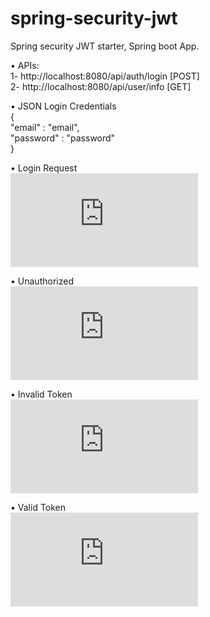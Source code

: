 # spring-security-jwt 
Spring security JWT starter, Spring boot App.  
  
•	APIs:  
    1- http://localhost:8080/api/auth/login [POST]  
    2- http://localhost:8080/api/user/info [GET]  
  
•	JSON Login Credentials  
    {  
        "email" : "email",  
        "password" : "password"  
    }  
  
•	Login Request  
![Login-Request](https://fv2-4.failiem.lv/thumb_show.php?i=uy57rbrk7&view)
  
•	Unauthorized   
![Unauthorized](https://fv2-3.failiem.lv/thumb_show.php?i=hhr8bp57z&view)
  
•	Invalid Token  
![Invalid-Token](https://fv2-5.failiem.lv/thumb_show.php?i=7qj6xfmcx&view)
  
•	Valid Token  
![Valid-Token](https://fv2-3.failiem.lv/thumb_show.php?i=j5h9feugv&view)
